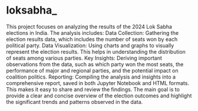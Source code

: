 # loksabha_
This project focuses on analyzing the results of the 2024 Lok Sabha elections in India. 
The analysis includes: Data Collection: Gathering the election results data, which includes the number of seats won by each political party. 
Data Visualization: Using charts and graphs to visually represent the election results. This helps in understanding the distribution of seats among various parties. 
Key Insights: Deriving important observations from the data, such as which party won the most seats, the performance of major and regional parties, and the potential impact on coalition politics. 
Reporting: Compiling the analysis and insights into a comprehensive report, saved in both Jupyter Notebook and HTML formats. This makes it easy to share and review the findings. The main goal is to provide a clear and concise overview of the election outcomes and highlight the significant trends and patterns observed in the data.
